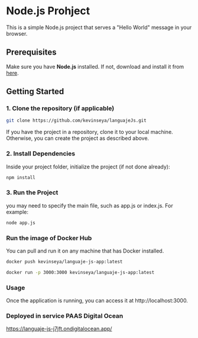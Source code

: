 # Node.js Prohject
 
This is a simple Node.js project that serves a "Hello World" message in your browser.

## Prerequisites

Make sure you have **Node.js** installed. If not, download and install it from [here](https://nodejs.org/).

## Getting Started

### 1. Clone the repository (if applicable)

```bash
git clone https://github.com/kevinseya/languajeJs.git
```
If you have the project in a repository, clone it to your local machine. Otherwise, you can create the project as described above.

### 2. Install Dependencies

Inside your project folder, initialize the project (if not done already):

```bash
npm install
```

### 3. Run the Project
you may need to specify the main file, such as app.js or index.js. For example:
```bash
node app.js
```

### Run the image of Docker Hub

You can pull and run it on any machine that has Docker installed.
```bash
docker push kevinseya/languaje-js-app:latest

docker run -p 3000:3000 kevinseya/languaje-js-app:latest
```

### Usage
Once the application is running, you can access it at http://localhost:3000.

### Deployed in service PAAS Digital Ocean

https://languaje-js-j7jft.ondigitalocean.app/
